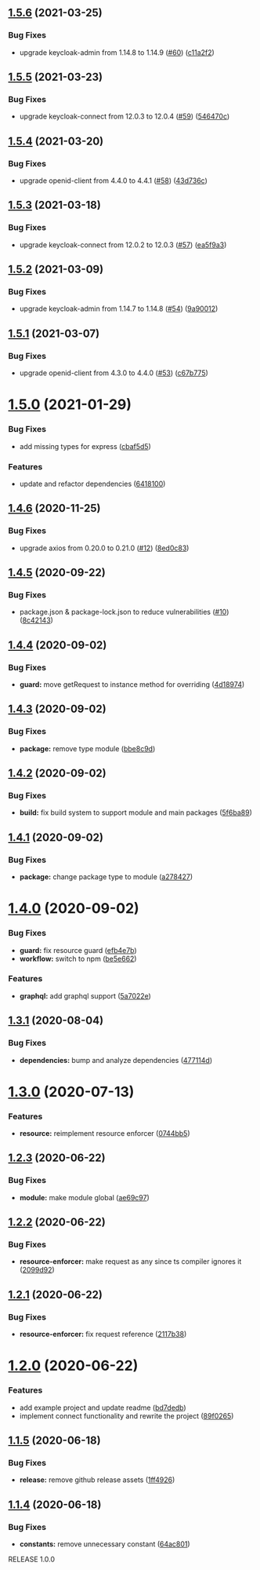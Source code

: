 ## [1.5.6](https://github.com/relevantfruit/nestjs-keycloak-admin/compare/v1.5.5...v1.5.6) (2021-03-25)


### Bug Fixes

* upgrade keycloak-admin from 1.14.8 to 1.14.9 ([#60](https://github.com/relevantfruit/nestjs-keycloak-admin/issues/60)) ([c11a2f2](https://github.com/relevantfruit/nestjs-keycloak-admin/commit/c11a2f2dca9b15bdaac331db78dd086c6565438d))

## [1.5.5](https://github.com/relevantfruit/nestjs-keycloak-admin/compare/v1.5.4...v1.5.5) (2021-03-23)


### Bug Fixes

* upgrade keycloak-connect from 12.0.3 to 12.0.4 ([#59](https://github.com/relevantfruit/nestjs-keycloak-admin/issues/59)) ([546470c](https://github.com/relevantfruit/nestjs-keycloak-admin/commit/546470c214d1fd9e908b93154a744cc9e4526162))

## [1.5.4](https://github.com/relevantfruit/nestjs-keycloak-admin/compare/v1.5.3...v1.5.4) (2021-03-20)


### Bug Fixes

* upgrade openid-client from 4.4.0 to 4.4.1 ([#58](https://github.com/relevantfruit/nestjs-keycloak-admin/issues/58)) ([43d736c](https://github.com/relevantfruit/nestjs-keycloak-admin/commit/43d736c1a277c4ea2f3e32c26116cf4e2bfa53b1))

## [1.5.3](https://github.com/relevantfruit/nestjs-keycloak-admin/compare/v1.5.2...v1.5.3) (2021-03-18)


### Bug Fixes

* upgrade keycloak-connect from 12.0.2 to 12.0.3 ([#57](https://github.com/relevantfruit/nestjs-keycloak-admin/issues/57)) ([ea5f9a3](https://github.com/relevantfruit/nestjs-keycloak-admin/commit/ea5f9a35dcc32af5a36d4ba2e602319bf611e45f))

## [1.5.2](https://github.com/relevantfruit/nestjs-keycloak-admin/compare/v1.5.1...v1.5.2) (2021-03-09)


### Bug Fixes

* upgrade keycloak-admin from 1.14.7 to 1.14.8 ([#54](https://github.com/relevantfruit/nestjs-keycloak-admin/issues/54)) ([9a90012](https://github.com/relevantfruit/nestjs-keycloak-admin/commit/9a9001213d7a5318738f38579b4584109ac658a8))

## [1.5.1](https://github.com/relevantfruit/nestjs-keycloak-admin/compare/v1.5.0...v1.5.1) (2021-03-07)


### Bug Fixes

* upgrade openid-client from 4.3.0 to 4.4.0 ([#53](https://github.com/relevantfruit/nestjs-keycloak-admin/issues/53)) ([c67b775](https://github.com/relevantfruit/nestjs-keycloak-admin/commit/c67b77582d8fc741507f524fd2575aed2aaeede5))

# [1.5.0](https://github.com/relevantfruit/nestjs-keycloak-admin/compare/v1.4.6...v1.5.0) (2021-01-29)


### Bug Fixes

* add missing types for express ([cbaf5d5](https://github.com/relevantfruit/nestjs-keycloak-admin/commit/cbaf5d54c2f18656b41cf4acaefef11043de4e70))


### Features

* update and refactor dependencies ([6418100](https://github.com/relevantfruit/nestjs-keycloak-admin/commit/64181008eb7a99481f98cf2425f46c4e4986ce7e))

## [1.4.6](https://github.com/relevantfruit/nestjs-keycloak-admin/compare/v1.4.5...v1.4.6) (2020-11-25)


### Bug Fixes

* upgrade axios from 0.20.0 to 0.21.0 ([#12](https://github.com/relevantfruit/nestjs-keycloak-admin/issues/12)) ([8ed0c83](https://github.com/relevantfruit/nestjs-keycloak-admin/commit/8ed0c8302db98b51bd999b6efa14d5eba402d595))

## [1.4.5](https://github.com/relevantfruit/nestjs-keycloak-admin/compare/v1.4.4...v1.4.5) (2020-09-22)


### Bug Fixes

* package.json & package-lock.json to reduce vulnerabilities ([#10](https://github.com/relevantfruit/nestjs-keycloak-admin/issues/10)) ([8c42143](https://github.com/relevantfruit/nestjs-keycloak-admin/commit/8c421431317520fd6aa8af23152601b31fba9340))

## [1.4.4](https://github.com/relevantfruit/nestjs-keycloak-admin/compare/v1.4.3...v1.4.4) (2020-09-02)


### Bug Fixes

* **guard:** move getRequest to instance method for overriding ([4d18974](https://github.com/relevantfruit/nestjs-keycloak-admin/commit/4d1897476c8dee12ecabf0f086d5516bb681ef19))

## [1.4.3](https://github.com/relevantfruit/nestjs-keycloak-admin/compare/v1.4.2...v1.4.3) (2020-09-02)


### Bug Fixes

* **package:** remove type module ([bbe8c9d](https://github.com/relevantfruit/nestjs-keycloak-admin/commit/bbe8c9d33cb035dc9ccf54879ff13a7ca3c20975))

## [1.4.2](https://github.com/relevantfruit/nestjs-keycloak-admin/compare/v1.4.1...v1.4.2) (2020-09-02)


### Bug Fixes

* **build:** fix build system to support module and main packages ([5f6ba89](https://github.com/relevantfruit/nestjs-keycloak-admin/commit/5f6ba89b7d5bfd101173121aa68bfee089cf387b))

## [1.4.1](https://github.com/relevantfruit/nestjs-keycloak-admin/compare/v1.4.0...v1.4.1) (2020-09-02)


### Bug Fixes

* **package:** change package type to module ([a278427](https://github.com/relevantfruit/nestjs-keycloak-admin/commit/a278427b4c9409cba38941f31a341947d8ddbe98))

# [1.4.0](https://github.com/relevantfruit/nestjs-keycloak-admin/compare/v1.3.1...v1.4.0) (2020-09-02)


### Bug Fixes

* **guard:** fix resource guard ([efb4e7b](https://github.com/relevantfruit/nestjs-keycloak-admin/commit/efb4e7bde1fb9fd3ca23b578c18054dc26768311))
* **workflow:** switch to npm ([be5e662](https://github.com/relevantfruit/nestjs-keycloak-admin/commit/be5e66239415507a5d690bac89f5163d853f5ee2))


### Features

* **graphql:** add graphql support ([5a7022e](https://github.com/relevantfruit/nestjs-keycloak-admin/commit/5a7022edd9021e9ebeefc250a0914b678241a36b))

## [1.3.1](https://github.com/relevantfruit/nestjs-keycloak-admin/compare/v1.3.0...v1.3.1) (2020-08-04)


### Bug Fixes

* **dependencies:** bump and analyze dependencies ([477114d](https://github.com/relevantfruit/nestjs-keycloak-admin/commit/477114d57d994b08f960efd7679149252fa34585))

# [1.3.0](https://github.com/relevantfruit/nestjs-keycloak-admin/compare/v1.2.3...v1.3.0) (2020-07-13)


### Features

* **resource:** reimplement resource enforcer ([0744bb5](https://github.com/relevantfruit/nestjs-keycloak-admin/commit/0744bb5708603f72a392ee519486423e7b3a89c2))

## [1.2.3](https://github.com/relevantfruit/nestjs-keycloak-admin/compare/v1.2.2...v1.2.3) (2020-06-22)


### Bug Fixes

* **module:** make module global ([ae69c97](https://github.com/relevantfruit/nestjs-keycloak-admin/commit/ae69c978e06438c4110bc44816ee62997c8f5b08))

## [1.2.2](https://github.com/relevantfruit/nestjs-keycloak-admin/compare/v1.2.1...v1.2.2) (2020-06-22)


### Bug Fixes

* **resource-enforcer:** make request as any since ts compiler ignores it ([2099d92](https://github.com/relevantfruit/nestjs-keycloak-admin/commit/2099d920c6b9190d4e63867699f23ba3bb72834d))

## [1.2.1](https://github.com/relevantfruit/nestjs-keycloak-admin/compare/v1.2.0...v1.2.1) (2020-06-22)


### Bug Fixes

* **resource-enforcer:** fix request reference ([2117b38](https://github.com/relevantfruit/nestjs-keycloak-admin/commit/2117b38d4cccb61d927fe7944806b282644b8f50))

# [1.2.0](https://github.com/relevantfruit/nestjs-keycloak-admin/compare/v1.1.5...v1.2.0) (2020-06-22)


### Features

* add example project and update readme ([bd7dedb](https://github.com/relevantfruit/nestjs-keycloak-admin/commit/bd7dedb30c513caca8c9155691a963f75adfea9e))
* implement connect functionality and rewrite the project ([89f0265](https://github.com/relevantfruit/nestjs-keycloak-admin/commit/89f02655511452ccc3597e6d6344be13599fdde2))

## [1.1.5](https://github.com/relevantfruit/nestjs-keycloak-admin/compare/v1.1.4...v1.1.5) (2020-06-18)


### Bug Fixes

* **release:** remove github release assets ([1ff4926](https://github.com/relevantfruit/nestjs-keycloak-admin/commit/1ff4926a397659c99789e3df62a43e5bea276d9b))

## [1.1.4](https://github.com/relevantfruit/nestjs-keycloak-admin/compare/v1.1.3...v1.1.4) (2020-06-18)


### Bug Fixes

* **constants:** remove unnecessary constant ([64ac801](https://github.com/relevantfruit/nestjs-keycloak-admin/commit/64ac8014192db7523110a40ef7afbf4c68c227e4))

RELEASE 1.0.0
